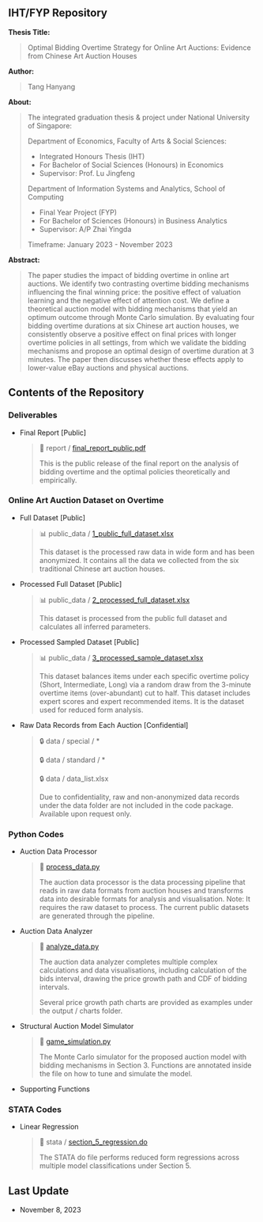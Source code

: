 
## IHT/FYP Repository


**Thesis Title:**
> Optimal Bidding Overtime Strategy for Online Art Auctions: Evidence from Chinese Art Auction Houses

**Author:**
> Tang Hanyang

**About:**
> The integrated graduation thesis & project under National University of Singapore:
>
>  Department of Economics, Faculty of Arts & Social Sciences: 
>  - Integrated Honours Thesis (IHT)
>  - For Bachelor of Social Sciences (Honours) in Economics
>  - Supervisor: Prof. Lu Jingfeng
>
> 
>  Department of Information Systems and Analytics, School of Computing
>  - Final Year Project (FYP)
>  - For Bachelor of Sciences (Honours) in Business Analytics
>  - Supervisor: A/P Zhai Yingda
>
> 
> Timeframe: January 2023 - November 2023

**Abstract:**
>The paper studies the impact of bidding overtime in online art auctions. We identify two contrasting overtime bidding 
  mechanisms influencing the final winning price: the positive effect of valuation learning and the negative effect of 
  attention cost. We define a theoretical auction model with bidding mechanisms that yield an optimum outcome through 
  Monte Carlo simulation. By evaluating four bidding overtime durations at six Chinese art auction houses, we 
  consistently observe a positive effect on final prices with longer overtime policies in all settings, from which we 
  validate the bidding mechanisms and propose an optimal design of overtime duration at 3 minutes. The paper then 
  discusses whether these effects apply to lower-value eBay auctions and physical auctions.


## Contents of the Repository

### Deliverables
-  Final Report [Public]

    >  📕 report / [final_report_public.pdf](report/final_report_public.pdf)
    >
    > This is the public release of the final report on the analysis of bidding overtime and the optimal policies 
    theoretically and empirically.


### Online Art Auction Dataset on Overtime
- Full Dataset [Public]
  >  📊 public_data / [1_public_full_dataset.xlsx](public_data/1_public_full_dataset.xlsx)
  >
  > This dataset is the processed raw data in wide form and has been anonymized. It contains all the data we collected
  > from the six traditional Chinese art auction houses.

- Processed Full Dataset [Public]
  >  📊 public_data / [2_processed_full_dataset.xlsx](public_data/2_processed_full_dataset.xlsx)
  >
  > This dataset is processed from the public full dataset and calculates all inferred parameters.

- Processed Sampled Dataset [Public]
  >  📊 public_data / [3_processed_sample_dataset.xlsx](public_data/3_processed_sample_dataset.xlsx)
  >
  > This dataset balances items under each specific overtime policy (Short, Intermediate, Long) via a random draw
  > from the 3-minute overtime items (over-abundant) cut to half. This dataset includes expert scores and expert recommended items.
  > It is the dataset used for reduced form analysis.

- Raw Data Records from Each Auction [Confidential]
  >  🔒 data / special / *
  > 
  >  🔒 data / standard / *
  > 
  >  🔒 data / data_list.xlsx
  > 
  > Due to confidentiality, raw and non-anonymized data records under the data folder are not included in the code package. Available upon request only.

### Python Codes
- Auction Data Processor
  > 💾 [process_data.py](process_data.py)
  >
  > The auction data processor is the data processing pipeline that reads in raw data formats from auction houses
  > and transforms data into desirable formats for analysis and visualisation. Note: It requires the raw dataset to
  > process. The current public datasets are generated through the pipeline.

- Auction Data Analyzer
  > 💾 [analyze_data.py](analyze_data.py)
  > 
  > The auction data analyzer completes multiple complex calculations and data visualisations, including calculation
  > of the bids interval, drawing the price growth path and CDF of bidding intervals.
  >
  > Several price growth path charts are provided as examples under the output / charts folder.

- Structural Auction Model Simulator
  > 💾 [game_simulation.py](game_simulation.py)
  >
  > The Monte Carlo simulator for the proposed auction model with bidding mechanisms in Section 3. Functions are
  > annotated inside the file on how to tune and simulate the model.

- Supporting Functions

### STATA Codes
- Linear Regression
  >  📑 stata / [section_5_regression.do](stata/section_5_regression.do)
  >
  > The STATA do file performs reduced form regressions across multiple model classifications under Section 5.

## Last Update

- November 8, 2023
